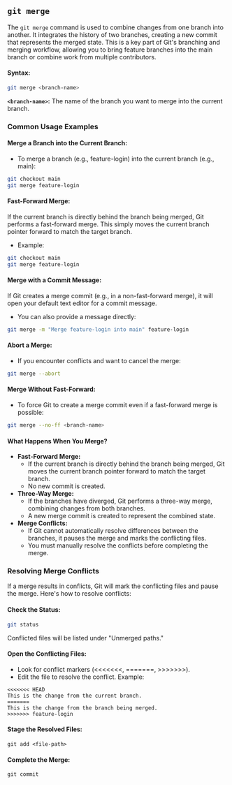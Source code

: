 ## `git merge`
The `git merge` command is used to combine changes from one branch into another. It integrates the history of two branches, creating a new commit that represents the merged state. This is a key part of Git's branching and merging workflow, allowing you to bring feature branches into the main branch or combine work from multiple contributors.
#### Syntax:
```bash
git merge <branch-name>
```
**`<branch-name>`:** The name of the branch you want to merge into the current branch.
### Common Usage Examples
#### Merge a Branch into the Current Branch:
- To merge a branch (e.g., feature-login) into the current branch (e.g., main):
```bash
git checkout main
git merge feature-login
```
#### Fast-Forward Merge:
If the current branch is directly behind the branch being merged, Git performs a fast-forward merge. This simply moves the current branch pointer forward to match the target branch.
- Example:
```bash
git checkout main
git merge feature-login
```
#### Merge with a Commit Message:
If Git creates a merge commit (e.g., in a non-fast-forward merge), it will open your default text editor for a commit message.  
- You can also provide a message directly:
```bash
git merge -m "Merge feature-login into main" feature-login
```
#### Abort a Merge:
- If you encounter conflicts and want to cancel the merge:
```bash
git merge --abort
```
#### Merge Without Fast-Forward:
- To force Git to create a merge commit even if a fast-forward merge is possible:
```bash
git merge --no-ff <branch-name>
```
#### What Happens When You Merge?
- **Fast-Forward Merge:**
  - If the current branch is directly behind the branch being merged, Git moves the current branch pointer forward to match the target branch.
  - No new commit is created.
- **Three-Way Merge:**
  - If the branches have diverged, Git performs a three-way merge, combining changes from both branches.
  - A new merge commit is created to represent the combined state.
- **Merge Conflicts:**
  - If Git cannot automatically resolve differences between the branches, it pauses the merge and marks the conflicting files.
  - You must manually resolve the conflicts before completing the merge.
### Resolving Merge Conflicts
If a merge results in conflicts, Git will mark the conflicting files and pause the merge. Here's how to resolve conflicts:
#### Check the Status:
```bash
git status
```
Conflicted files will be listed under "Unmerged paths."
#### Open the Conflicting Files:
- Look for conflict markers (<<<<<<<, =======, >>>>>>>).
- Edit the file to resolve the conflict.
Example:
```
<<<<<<< HEAD
This is the change from the current branch.
=======
This is the change from the branch being merged.
>>>>>>> feature-login
```
#### Stage the Resolved Files:
```
git add <file-path>
```
#### Complete the Merge:
```
git commit
```
